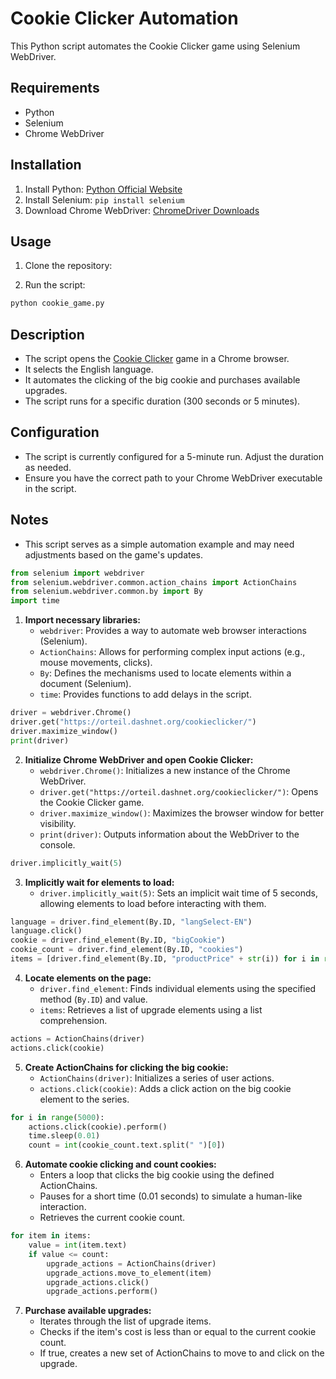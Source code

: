 # Cookie Clicker Automation

This Python script automates the Cookie Clicker game using Selenium WebDriver.

## Requirements

- Python
- Selenium
- Chrome WebDriver

## Installation

1. Install Python: [Python Official Website](https://www.python.org/downloads/)
2. Install Selenium: `pip install selenium`
3. Download Chrome WebDriver: [ChromeDriver Downloads](https://sites.google.com/chromium.org/driver/)

## Usage

1. Clone the repository:


2. Run the script:

```bash
python cookie_game.py
```

## Description

- The script opens the [Cookie Clicker](https://orteil.dashnet.org/cookieclicker/) game in a Chrome browser.
- It selects the English language.
- It automates the clicking of the big cookie and purchases available upgrades.
- The script runs for a specific duration (300 seconds or 5 minutes).

## Configuration

- The script is currently configured for a 5-minute run. Adjust the duration as needed.
- Ensure you have the correct path to your Chrome WebDriver executable in the script.

## Notes

- This script serves as a simple automation example and may need adjustments based on the game's updates.




```python
from selenium import webdriver
from selenium.webdriver.common.action_chains import ActionChains
from selenium.webdriver.common.by import By
import time
```

1. **Import necessary libraries:**
   - `webdriver`: Provides a way to automate web browser interactions (Selenium).
   - `ActionChains`: Allows for performing complex input actions (e.g., mouse movements, clicks).
   - `By`: Defines the mechanisms used to locate elements within a document (Selenium).
   - `time`: Provides functions to add delays in the script.

```python
driver = webdriver.Chrome()
driver.get("https://orteil.dashnet.org/cookieclicker/")
driver.maximize_window()
print(driver)
```

2. **Initialize Chrome WebDriver and open Cookie Clicker:**
   - `webdriver.Chrome()`: Initializes a new instance of the Chrome WebDriver.
   - `driver.get("https://orteil.dashnet.org/cookieclicker/")`: Opens the Cookie Clicker game.
   - `driver.maximize_window()`: Maximizes the browser window for better visibility.
   - `print(driver)`: Outputs information about the WebDriver to the console.

```python
driver.implicitly_wait(5)
```

3. **Implicitly wait for elements to load:**
   - `driver.implicitly_wait(5)`: Sets an implicit wait time of 5 seconds, allowing elements to load before interacting with them.

```python
language = driver.find_element(By.ID, "langSelect-EN")
language.click()
cookie = driver.find_element(By.ID, "bigCookie")
cookie_count = driver.find_element(By.ID, "cookies")
items = [driver.find_element(By.ID, "productPrice" + str(i)) for i in range(1, -1, -1)]
```

4. **Locate elements on the page:**
   - `driver.find_element`: Finds individual elements using the specified method (`By.ID`) and value.
   - `items`: Retrieves a list of upgrade elements using a list comprehension.

```python
actions = ActionChains(driver)
actions.click(cookie)
```

5. **Create ActionChains for clicking the big cookie:**
   - `ActionChains(driver)`: Initializes a series of user actions.
   - `actions.click(cookie)`: Adds a click action on the big cookie element to the series.

```python
for i in range(5000):
    actions.click(cookie).perform()
    time.sleep(0.01)
    count = int(cookie_count.text.split(" ")[0])
```

6. **Automate cookie clicking and count cookies:**
   - Enters a loop that clicks the big cookie using the defined ActionChains.
   - Pauses for a short time (0.01 seconds) to simulate a human-like interaction.
   - Retrieves the current cookie count.

```python
for item in items:
    value = int(item.text)
    if value <= count:
        upgrade_actions = ActionChains(driver)
        upgrade_actions.move_to_element(item)
        upgrade_actions.click()
        upgrade_actions.perform()
```

7. **Purchase available upgrades:**
   - Iterates through the list of upgrade items.
   - Checks if the item's cost is less than or equal to the current cookie count.
   - If true, creates a new set of ActionChains to move to and click on the upgrade.

